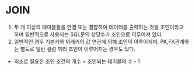 # JOIN
1. 두 개 이상의 테이블들을 연결 또는 결합하여 데이터를 출력하는 것을 조인이라고 하며 일반적으로 사용되는 SQL문의 상당수가 조인으로 이루어져 있다.
2. 일반적인 경우 기본키와 외래키의 값 연관에 의해 조인이 이루어지며, PK,FK관계와는 별도로 일반 컬럼 끼리 조인이 이루어지는 경우도 있다.

* 최소로 필요한 조인 조건의 개수 = 조인되는 테이블의 수 - 1